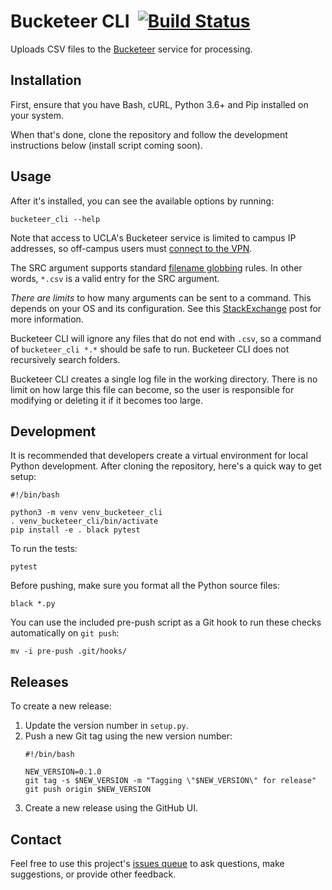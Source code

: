 # Bucketeer CLI &nbsp;[![Build Status](https://travis-ci.com/UCLALibrary/bucketeer-cli.svg?branch=main)](https://travis-ci.com/UCLALibrary/bucketeer-cli)

Uploads CSV files to the [Bucketeer](https://github.com/UCLALibrary/bucketeer) service for processing.

## Installation

First, ensure that you have Bash, cURL, Python 3.6+ and Pip installed on your system.

When that's done, clone the repository and follow the development instructions below (install script coming soon).

## Usage

After it's installed, you can see the available options by running:

    bucketeer_cli --help

Note that access to UCLA's Bucketeer service is limited to campus IP addresses, so off-campus users must [connect to the VPN](https://www.it.ucla.edu/it-support-center/services/virtual-private-network-vpn-clients).

The SRC argument supports standard [filename globbing](https://en.wikipedia.org/wiki/Glob_(programming)) rules. In other words, `*.csv` is a valid entry for the SRC argument.

*There are limits* to how many arguments can be sent to a command. This depends on your OS and its configuration. See this [StackExchange](https://unix.stackexchange.com/questions/110282/cp-max-source-files-number-arguments-for-copy-utility) post for more information.

Bucketeer CLI will ignore any files that do not end with `.csv`, so a command of `bucketeer_cli *.*` should be safe to run. Bucketeer CLI does not recursively search folders.

Bucketeer CLI creates a single log file in the working directory. There is no limit on how large this file can become, so the user is responsible for modifying or deleting it if it becomes too large.

## Development

It is recommended that developers create a virtual environment for local Python development. After cloning the repository, here's a quick way to get setup:

    #!/bin/bash

    python3 -m venv venv_bucketeer_cli
    . venv_bucketeer_cli/bin/activate
    pip install -e . black pytest

To run the tests:

    pytest

Before pushing, make sure you format all the Python source files:

    black *.py

You can use the included pre-push script as a Git hook to run these checks automatically on `git push`:

    mv -i pre-push .git/hooks/

## Releases

To create a new release:

1. Update the version number in `setup.py`.
1. Push a new Git tag using the new version number:
    ```
    #!/bin/bash

    NEW_VERSION=0.1.0
    git tag -s $NEW_VERSION -m "Tagging \"$NEW_VERSION\" for release"
    git push origin $NEW_VERSION
    ```
1. Create a new release using the GitHub UI.

## Contact

Feel free to use this project's [issues queue](https://github.com/uclalibrary/bucketeer-cli/issues) to ask questions, make suggestions, or provide other feedback.
